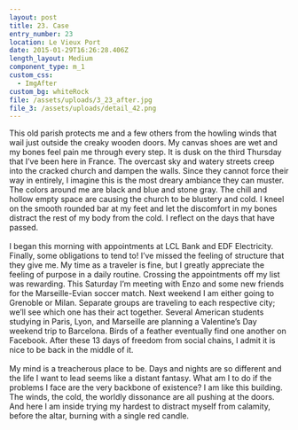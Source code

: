 ```yaml
---
layout: post
title: 23. Case
entry_number: 23
location: Le Vieux Port
date: 2015-01-29T16:26:28.406Z
length_layout: Medium
component_type: m_1
custom_css:
  - ImgAfter
custom_bg: whiteRock
file: /assets/uploads/3_23_after.jpg
file_3: /assets/uploads/detail_42.png
---
```

This old parish protects me and a few others from the howling winds that wail just outside the creaky wooden doors. My canvas shoes are wet and my bones feel pain me through every step. It is dusk on the third Thursday that I’ve been here in France. The overcast sky and watery streets creep into the cracked church and dampen the walls. Since they cannot force their way in entirely, I imagine this is the most dreary ambiance they can muster. The colors around me are black and blue and stone gray. The chill and hollow empty space are causing the church to be blustery and cold. I kneel on the smooth rounded bar at my feet and let the discomfort in my bones distract the rest of my body from the cold. I reflect on the days that have passed.\
\
I began this morning with appointments at LCL Bank and EDF Electricity. Finally, some obligations to tend to! I’ve missed the feeling of structure that they give me. My time as a traveler is fine, but I greatly appreciate the feeling of purpose in a daily routine. Crossing the appointments off my list was rewarding. This Saturday I’m meeting with Enzo and some new friends for the Marseille-Evian soccer match. Next weekend I am either going to Grenoble or Milan. Separate groups are traveling to each respective city; we’ll see which one has their act together. Several American students studying in Paris, Lyon, and Marseille are planning a Valentine’s Day weekend trip to Barcelona. Birds of a feather eventually find one another on Facebook. After these 13 days of freedom from social chains, I admit it is nice to be back in the middle of it. \
\
My mind is a treacherous place to be. Days and nights are so different and the life I want to lead seems like a distant fantasy. What am I to do if the problems I face are the very backbone of existence? I am like this building. The winds, the cold, the worldly dissonance are all pushing at the doors. And here I am inside trying my hardest to distract myself from calamity, before the altar, burning with a single red candle.